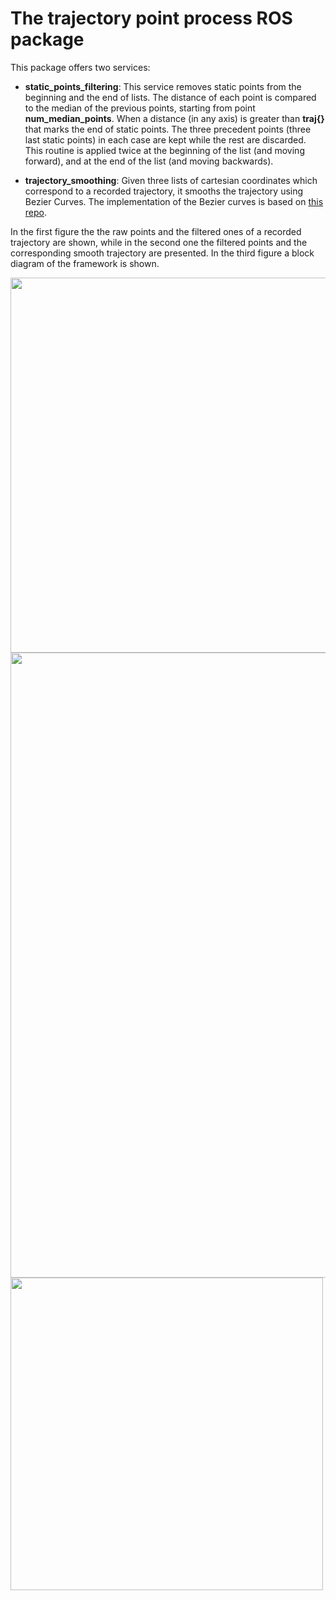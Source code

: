 # The trajectory point process ROS package

This package offers two services:
* <b>static_points_filtering</b>: This service removes static points from the beginning and the end of lists. The distance of each point is compared to the median of the previous points, starting from point <b>num_median_points</b>.  When a distance (in any axis) is greater than <b>traj{}</b> that marks the end of static points. The three precedent points (three last static points) in each case are kept while the rest are discarded. This routine is applied twice at the beginning of the list (and moving forward), and at the end of the list (and moving backwards).


* <b>trajectory_smoothing</b>: Given three lists of cartesian coordinates which correspond to a recorded trajectory, it smooths the trajectory using Bezier Curves. The implementation of the Bezier curves is based on [this repo](https://github.com/Hrisi/Python---Spline-curves).

In the first figure the the raw points and the filtered ones of a recorded trajectory are shown, while in the second one the filtered points and the corresponding smooth trajectory are presented. In the third figure a block diagram of the framework is shown.

<img src="https://github.com/ThanasisTs/trajectory_process_utils/blob/master/md_z_n.png" width="1000" height="600">
<img src="https://github.com/ThanasisTs/trajectory_process_utils/blob/master/raw_smooth.png" width="1000">
<img src="https://github.com/ThanasisTs/trajectory_process_utils/blob/master/block_diagram.png" width="500">
